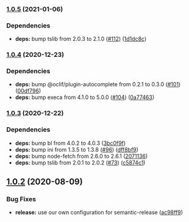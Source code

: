 ### [1.0.5](https://github.com/felipecassiors/megatar/compare/v1.0.4...v1.0.5) (2021-01-06)


### Dependencies

* **deps:** bump tslib from 2.0.3 to 2.1.0 ([#112](https://github.com/felipecassiors/megatar/issues/112)) ([1d1dc8c](https://github.com/felipecassiors/megatar/commit/1d1dc8cbdc52c2db19b4adf843a354d48a0df803))

### [1.0.4](https://github.com/felipecassiors/megatar/compare/v1.0.3...v1.0.4) (2020-12-23)


### Dependencies

* **deps:** bump @oclif/plugin-autocomplete from 0.2.1 to 0.3.0 ([#101](https://github.com/felipecassiors/megatar/issues/101)) ([00df796](https://github.com/felipecassiors/megatar/commit/00df796adea57897eb1695c29d0c4f97cf16a094))
* **deps:** bump execa from 4.1.0 to 5.0.0 ([#104](https://github.com/felipecassiors/megatar/issues/104)) ([0a77463](https://github.com/felipecassiors/megatar/commit/0a77463a7b5705d60600f0ff4b5d77217c657a10))

### [1.0.3](https://github.com/felipecassiors/megatar/compare/v1.0.2...v1.0.3) (2020-12-22)


### Dependencies

* **deps:** bump bl from 4.0.2 to 4.0.3 ([3bc0f9f](https://github.com/felipecassiors/megatar/commit/3bc0f9f360c37cb1b852290432b226ba7a368eb6))
* **deps:** bump ini from 1.3.5 to 1.3.8 ([#96](https://github.com/felipecassiors/megatar/issues/96)) ([dff8bf9](https://github.com/felipecassiors/megatar/commit/dff8bf9f377fb9cfa8af97678e59fa755dd6648d))
* **deps:** bump node-fetch from 2.6.0 to 2.6.1 ([2071136](https://github.com/felipecassiors/megatar/commit/20711367a046564b995b7d7811544acb102ccb65))
* **deps:** bump tslib from 2.0.1 to 2.0.2 ([#73](https://github.com/felipecassiors/megatar/issues/73)) ([c5874c1](https://github.com/felipecassiors/megatar/commit/c5874c1b7c99323961571fa72860ea7ae2c5e188))

## [1.0.2](https://github.com/felipecassiors/megatar/compare/v1.0.1...v1.0.2) (2020-08-09)


### Bug Fixes

* **release:** use our own configuration for semantic-release ([ac98ff9](https://github.com/felipecassiors/megatar/commit/ac98ff974eacc64e80518d28452871aba218f476))
